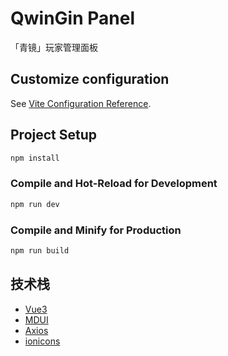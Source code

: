 # QwinGin Panel

「青镜」玩家管理面板

## Customize configuration

See [Vite Configuration Reference](https://vitejs.dev/config/).

## Project Setup

```sh
npm install
```

### Compile and Hot-Reload for Development

```sh
npm run dev
```

### Compile and Minify for Production

```sh
npm run build
```

## 技术栈

- [Vue3](https://vuejs.org/)
- [MDUI](https://mdui.org/)
- [Axios](https://axios-http.com/)
- [ionicons](https://ionic.io/ionicons)